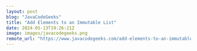 ```yaml
---
layout: post
blog: "JavaCodeGeeks"
title: "Add Elements to an Immutable List"
date: 2024-05-13T19:26:21Z
image: images/javacodegeeks.png
remote_url: "https://www.javacodegeeks.com/add-elements-to-an-immutable-list.html"
---
```

